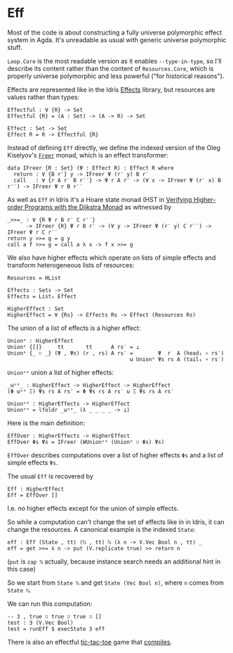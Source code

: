 # Eff

Most of the code is about constructing a fully universe polymorphic effect system in Agda. It's unreadable as usual with generic universe polymorphic stuff.

`Loop.Core` is the most readable version as it enables `--type-in-type`, so I'll describe its content rather than the content of `Resources.Core`, which is properly universe polymorphic and less powerful ("for historical reasons").

Effects are represented like in the Idris [Effects](https://github.com/edwinb/Eff-dev/blob/master/effects/Effects.idr) library, but resources are values rather than types:

```
Effectful : ∀ {R} -> Set
Effectful {R} = (A : Set) -> (A -> R) -> Set
 
Effect : Set -> Set
Effect R = R -> Effectful {R}
```

Instead of defining `Eff` directly, we define the indexed version of the Oleg Kiselyov's [`Freer`](http://okmij.org/ftp/Haskell/extensible/more.pdf) monad, which is an effect transformer:

```
data IFreer {R : Set} (Ψ : Effect R) : Effect R where
  return : ∀ {B r′} y -> IFreer Ψ (r′ y) B r′
  call   : ∀ {r A r′ B r′′} -> Ψ r A r′ -> (∀ x -> IFreer Ψ (r′ x) B r′′) -> IFreer Ψ r B r′′
```

As well as `Eff` in Idris it's a Hoare state monad (HST in [Verifying Higher-order Programs with the Dijkstra Monad](http://research.microsoft.com/en-us/um/people/nswamy/papers/dijkstra-submitted-pldi13.pdf) as witnessed by

```
_>>=_ : ∀ {R Ψ r B r′ C r′′}
      -> IFreer {R} Ψ r B r′ -> (∀ y -> IFreer Ψ (r′ y) C r′′) -> IFreer Ψ r C r′′
return y >>= g = g y
call a f >>= g = call a λ x -> f x >>= g
```

We also have higher effects which operate on lists of simple effects and transform heterogeneous lists of resources:

```
Resources = HList

Effects : Sets -> Set
Effects = List₁ Effect

HigherEffect : Set
HigherEffect = ∀ {Rs} -> Effects Rs -> Effect (Resources Rs)
```

The union of a list of effects is a higher effect:

```
Unionᵉ : HigherEffect
Unionᵉ {[]}     tt       tt      A rs′ = ⊥
Unionᵉ {_ ∷ _} (Ψ , Ψs) (r , rs) A rs′ =        Ψ  r  A (head₁ ∘ rs′)
                                       ⊎ Unionᵉ Ψs rs A (tail₁ ∘ rs′)
```

`Unionᵒᵉ` union a list of higher effects:

```
_⊎ᵒᵉ_ : HigherEffect -> HigherEffect -> HigherEffect
(Φ ⊎ᵒᵉ Ξ) Ψs rs A rs′ = Φ Ψs rs A rs′ ⊎ Ξ Ψs rs A rs′

Unionᵒᵉ : HigherEffects -> HigherEffect
Unionᵒᵉ = lfoldr _⊎ᵒᵉ_ (λ _ _ _ _ -> ⊥)
```

Here is the main definition:

```
EffOver : HigherEffects -> HigherEffect
EffOver Φs Ψs = IFreer (WUnionᵒᵉ (Unionᵉ ∷ Φs) Ψs)
```

`EffOver` describes computations over a list of higher effects `Φs` and a list of simple effects `Ψs`.

The usual `Eff` is recovered by

```
Eff : HigherEffect
Eff = EffOver []
```

I.e. no higher effects except for the union of simple effects.

So while a computation can't change the set of effects like in in Idris, it can change the resources. A canonical example is the indexed `State`:

```
eff : Eff (State , tt) (ℕ , tt) ℕ (λ n -> V.Vec Bool n , tt) _
eff = get >>= λ n -> put (V.replicate true) >> return n
```

(`put` is `zap ℕ` actually, because instance search needs an additional hint in this case)

So we start from `State ℕ` and get `State (Vec Bool n)`, where `n` comes from `State ℕ`.

We can run this computation:

```
-- 3 , true ∷ true ∷ true ∷ []
test : ∃ (V.Vec Bool)
test = runEff $ execState 3 eff
```

There is also an effectful [tic-tac-toe](https://github.com/effectfully/Eff/blob/master/Examples/Resources/TicTacToe/UnsafeGame.agda) game that [compiles](https://github.com/effectfully/Eff/blob/master/Examples/Resources/TicTacToe/Main.agda).